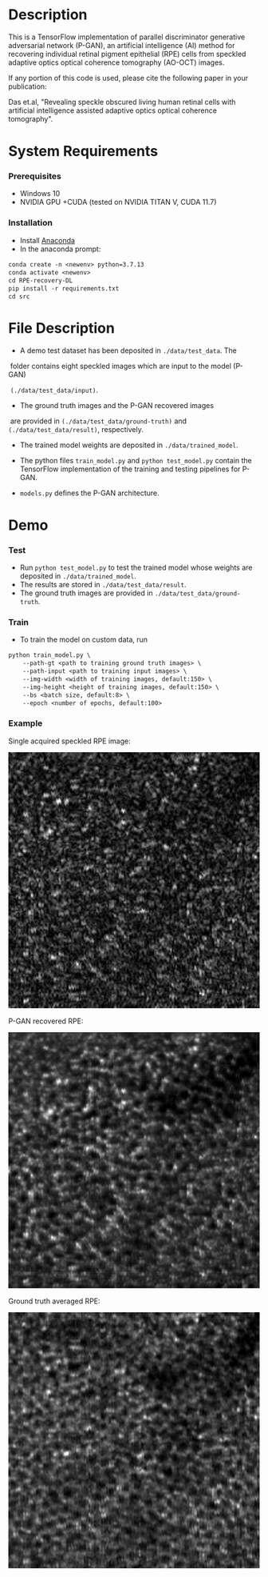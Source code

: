 # Description

This is a TensorFlow implementation of parallel discriminator generative adversarial network (P-GAN), an artificial intelligence (AI) method  for recovering individual retinal pigment epithelial (RPE) cells from speckled adaptive optics optical coherence tomography (AO-OCT) images. 

If any portion of this code is used, please cite the following paper in your publication:

Das et.al, "Revealing speckle obscured living human retinal cells with artificial intelligence assisted adaptive optics optical coherence tomography". 

# System Requirements

### Prerequisites

- Windows 10
- NVIDIA GPU +CUDA (tested on NVIDIA TITAN V, CUDA 11.7)

### Installation

- Install [Anaconda](https://www.anaconda.com/products/distribution)
- In the anaconda prompt:
```
conda create -n <newenv> python=3.7.13
conda activate <newenv>
cd RPE-recovery-DL
pip install -r requirements.txt 
cd src
```

# File Description

- A demo test dataset has been deposited in `./data/test_data`. The

​       folder contains eight speckled images which are input to the model (P-GAN)

​      `(./data/test_data/input)`. 

- The ground truth images and the P-GAN recovered images 

​       are provided in `(./data/test_data/ground-truth)` and `(./data/test_data/result)`, respectively.

- The trained model weights are deposited in `./data/trained_model`.

- The python files `train_model.py` and `python test_model.py` contain the TensorFlow implementation of the training and testing pipelines for P-GAN.

- `models.py`  defines the P-GAN architecture.

# Demo

### Test

- Run `python test_model.py` to test the trained model whose weights are
  deposited in `./data/trained_model`.
- The results are stored in `./data/test_data/result`.
- The ground truth images are provided in `./data/test_data/ground-truth`.

### Train

- To train the model on custom data, run 
```
python train_model.py \
    --path-gt <path to training ground truth images> \
    --path-input <path to training input images> \
    --img-width <width of training images, default:150> \
    --img-height <height of training images, default:150> \
    --bs <batch size, default:8> \
    --epoch <number of epochs, default:100>
```

### Example

Single acquired speckled RPE image:

<img src="assets/speckledRPE.png" width="512" height="512" />

P-GAN recovered RPE:

<img src="assets/PGANRecoveredRPE.png" width="512" height="512" />



Ground truth averaged RPE:

<img src="assets/groundtruthAveragedRPE.png" width="512" height="512" />

